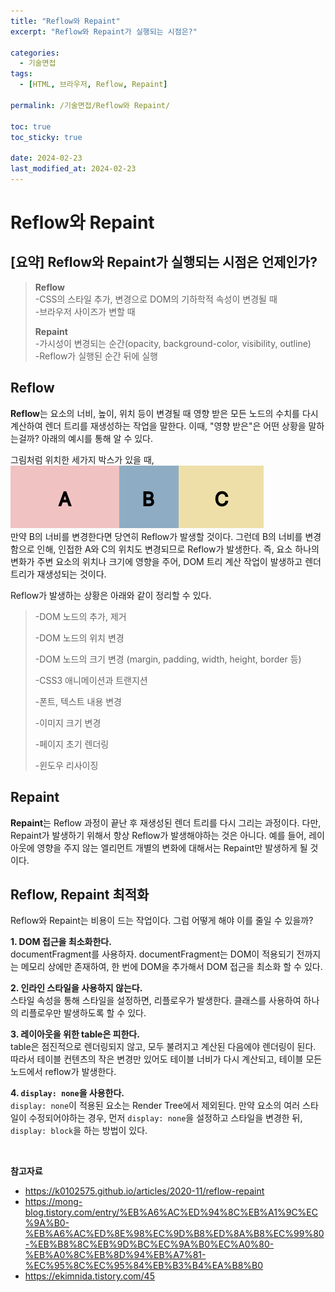 ```yaml
---
title: "Reflow와 Repaint"
excerpt: "Reflow와 Repaint가 실행되는 시점은?"

categories:
  - 기술면접
tags:
  - [HTML, 브라우저, Reflow, Repaint]

permalink: /기술면접/Reflow와 Repaint/

toc: true
toc_sticky: true

date: 2024-02-23
last_modified_at: 2024-02-23
---
```


# Reflow와 Repaint

## [요약] Reflow와 Repaint가 실행되는 시점은 언제인가?

> **Reflow** <br/>
> -CSS의 스타일 추가, 변경으로 DOM의 기하학적 속성이 변경될 때 <br/> -브라우저 사이즈가 변할 때
>
> **Repaint** <br/> -가시성이 변경되는 순간(opacity, background-color, visibility, outline) <br/>
> -Reflow가 실행된 순간 뒤에 실행

## Reflow

**Reflow**는 요소의 너비, 높이, 위치 등이 변경될 때 영향 받은 모든 노드의 수치를 다시 계산하여 렌더 트리를 재생성하는 작업을 말한다.
이때, "영향 받은"은 어떤 상황을 말하는걸까? 아래의 예시를 통해 알 수 있다.

그림처럼 위치한 세가지 박스가 있을 때,<br/>
![Group 1](../assets/images/posts_img/ReflowRepaint/Group%201.png) <br/>
만약 B의 너비를 변경한다면 당연히 Reflow가 발생할 것이다. 그런데 B의 너비를 변경함으로 인해, 인접한 A와 C의 위치도 변경되므로 Reflow가 발생한다.
즉, 요소 하나의 변화가 주변 요소의 위치나 크기에 영향을 주어, DOM 트리 계산 작업이 발생하고 렌더 트리가 재생성되는 것이다.

Reflow가 발생하는 상황은 아래와 같이 정리할 수 있다.

> -DOM 노드의 추가, 제거
>
> -DOM 노드의 위치 변경
>
> -DOM 노드의 크기 변경 (margin, padding, width, height, border 등)
>
> -CSS3 애니메이션과 트랜지션
>
> -폰트, 텍스트 내용 변경
>
> -이미지 크기 변경
>
> -페이지 초기 렌더링
>
> -윈도우 리사이징

## Repaint

**Repaint**는 Reflow 과정이 끝난 후 재생성된 렌더 트리를 다시 그리는 과정이다.
다만, Repaint가 발생하기 위해서 항상 Reflow가 발생해야하는 것은 아니다. 예를 들어, 레이아웃에 영향을 주지 않는 엘리먼트 개별의 변화에 대해서는 Repaint만 발생하게 될 것이다.

## Reflow, Repaint 최적화

Reflow와 Repaint는 비용이 드는 작업이다. 그럼 어떻게 해야 이를 줄일 수 있을까?

**1. DOM 접근을 최소화한다.** <br/>
documentFragment를 사용하자. documentFragment는 DOM이 적용되기 전까지는 메모리 상에만 존재하여, 한 번에 DOM을 추가해서 DOM 접근을 최소화 할 수 있다.

**2. 인라인 스타일을 사용하지 않는다.** <br/>
스타일 속성을 통해 스타일을 설정하면, 리플로우가 발생한다. 클래스를 사용하여 하나의 리플로우만 발생하도록 할 수 있다.

**3. 레이아웃을 위한 table은 피한다.** <br/>
table은 점진적으로 렌더링되지 않고, 모두 불려지고 계산된 다음에야 렌더링이 된다. 따라서 테이블 컨텐츠의 작은 변경만 있어도 테이블 너비가 다시 계산되고, 테이블 모든 노드에서 reflow가 발생한다.

**4. `display: none`을 사용한다.** <br/>
`display: none`이 적용된 요소는 Render Tree에서 제외된다. 만약 요소의 여러 스타일이 수정되어야하는 경우, 먼저 `display: none`을 설정하고 스타일을 변경한 뒤, `display: block`을 하는 방법이 있다.

<br/>

**참고자료**

- https://k0102575.github.io/articles/2020-11/reflow-repaint
- https://mong-blog.tistory.com/entry/%EB%A6%AC%ED%94%8C%EB%A1%9C%EC%9A%B0-%EB%A6%AC%ED%8E%98%EC%9D%B8%ED%8A%B8%EC%99%80-%EB%B8%8C%EB%9D%BC%EC%9A%B0%EC%A0%80-%EB%A0%8C%EB%8D%94%EB%A7%81-%EC%95%8C%EC%95%84%EB%B3%B4%EA%B8%B0
- https://ekimnida.tistory.com/45
